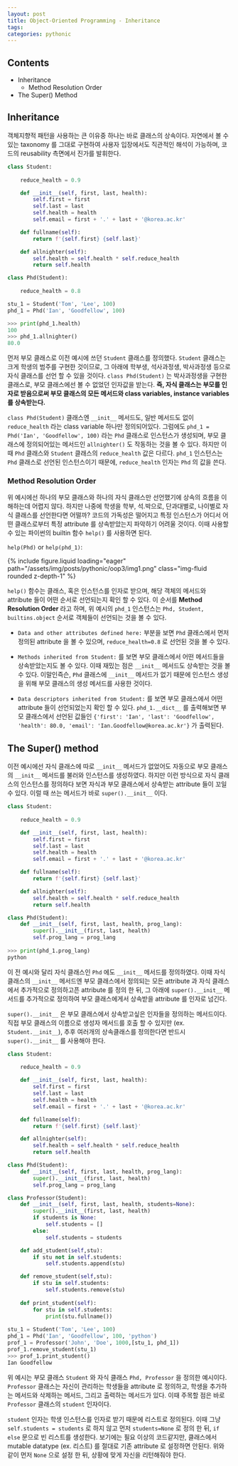 ```yaml
---
layout: post
title: Object-Oriented Programming - Inheritance
tags: 
categories: pythonic
---
```


## Contents

- Inheritance
  - Method Resolution Order
- The Super() Method

## Inheritance

객체지향적 패턴을 사용하는 큰 이유중 하나는 바로 클래스의 상속이다. 자연에서 볼 수 있는 taxonomy 를 그대로 구현하여 사용자 입장에서도 직관적인 해석이 가능하며, 코드의 reusability 측면에서 진가를 발휘한다.

```python
class Student:
    
    reduce_health = 0.9

    def __init__(self, first, last, health):
        self.first = first
        self.last = last
        self.health = health
        self.email = first + '.' + last + '@korea.ac.kr'

    def fullname(self):
        return f'{self.first} {self.last}'

    def allnighter(self):
        self.health = self.health * self.reduce_health
        return self.health

class Phd(Student):
    
    reduce_health = 0.8

stu_1 = Student('Tom', 'Lee', 100)
phd_1 = Phd('Ian', 'Goodfellow', 100)

>>> print(phd_1.health)
100
>>> phd_1.allnighter()
80.0
```

먼저 부모 클래스로 이전 예시에 쓰던 `Student` 클래스를 정의했다. `Student` 클래스는 크게 학생의 범주를 구현한 것이므로, 그 아래에 학부생, 석사과정생, 박사과정생 등으로 자식 클래스를 선언 할 수 있을 것이다. `class Phd(Student)` 는 박사과정생을 구현한 클래스로, 부모 클래스에선 볼 수 없었던 인자값을 받는다. **즉, 자식 클래스는 부모를 인자로 받음으로써 부모 클래스의 모든 메서드와 class variables, instance variables 를 상속받는다.**

`class Phd(Student)` 클래스엔 `__init__` 메서드도, 일반 메서드도 없이 `reduce_health` 라는 class variable 하나만 정의되어있다. 그럼에도 `phd_1 = Phd('Ian', 'Goodfellow', 100)` 라는 `Phd` 클래스로 인스턴스가 생성되며, 부모 클래스에 정의되어있는 메서드인 `allnighter()` 도 작동하는 것을 볼 수 있다. 하지만 이때 `Phd` 클래스와 `Student` 클래스의 `reduce_health` 값은 다르다. `phd_1` 인스턴스는 `Phd` 클래스로 선언된 인스턴스이기 때문에, `reduce_health` 인자는 `Phd` 의 값을 쓴다.

### Method Resolution Order

위 예시에선 하나의 부모 클래스와 하나의 자식 클래스만 선언했기에 상속의 흐름을 이해하는데 어렵지 않다. 하지만 나중에 학생을 학부, 석.박으로, 단과대별로, 나이별로 자식 클래스를 선언한다면 어떨까? 코드의 가독성은 떨어지고 특정 인스턴스가 어디서 어떤 클래스로부터 특정 attribute 를 상속받았는지 파악하기 어려울 것이다. 이때 사용할 수 있는 파이썬의 builtin 함수 `help()` 를 사용하면 된다.

`help(Phd)` or `help(phd_1)`:

<div class="row mt-3">
    <div class="col-sm mt-3 mt-md-0">
        {% include figure.liquid loading="eager" path="/assets/img/posts/pythonic/oop3/img1.png" class="img-fluid rounded z-depth-1" %}
    </div>
</div>


`help()` 함수는 클래스, 혹은 인스턴스를 인자로 받으며, 해당 객체의 메서드와 attribute 들이 어떤 순서로 선언되는지 확인 할 수 있다. 이 순서를 **Method Resolution Order** 라고 하며, 위 예시의 `phd_1` 인스턴스는 `Phd, Student, builtins.object` 순서로 객체들이 선언되는 것을 볼 수 있다.

- `Data and other attributes defined here:` 부분을 보면 `Phd`  클래스에서 먼저 정의된 attribute 을 볼 수 있으며, `reduce_health=0.8` 로 선언된 것을 볼 수 있다.

- `Methods inherited from Student:` 를 보면 부모 클래스에서 어떤 메서드들을 상속받았는지도 볼 수 있다. 이때 재밌는 점은 `__init__` 메서드도 상속받는 것을 볼 수 있다. 이말인즉슨, `Phd` 클래스에 `__init__` 메서드가 없기 때문에 인스턴스 생성을 위해 부모 클래스의 생성 메서드를 사용한 것이다.
- `Data descriptors inherited from Student:` 를 보면 부모 클래스에서 어떤 attribute 들이 선언되었는지 확인 할 수 있다. `phd_1.__dict__` 를 출력해보면 부모 클래스에서 선언된 값들인 `{'first': 'Ian', 'last': 'Goodfellow', 'health': 80.0, 'email': 'Ian.Goodfellow@korea.ac.kr'}` 가 출력된다.



## The Super() method

이전 예시에선 자식 클래스에 따로 `__init__` 메서드가 없었어도 자동으로 부모 클래스의 `__init__` 메서드를 불러와 인스턴스를 생성하였다. 하지만 이런 방식으로 자식 클래스의 인스턴스를 정의하다 보면 자식과 부모 클래스에서 상속받는 attribute 들이 꼬일 수 있다. 이럴 때 쓰는 메서드가 바로 `super().__init__` 이다.

```python
class Student:
    
    reduce_health = 0.9

    def __init__(self, first, last, health):
        self.first = first
        self.last = last
        self.health = health
        self.email = first + '.' + last + '@korea.ac.kr'

    def fullname(self):
        return f'{self.first} {self.last}'

    def allnighter(self):
        self.health = self.health * self.reduce_health
        return self.health

class Phd(Student):
    def __init__(self, first, last, health, prog_lang):
        super().__init__(first, last, health)
        self.prog_lang = prog_lang
        
>>> print(phd_1.prog_lang)
python
```

이 전 예시와 달리 자식 클래스인 `Phd` 에도 `__init__` 메서드를 정의하였다. 이때 자식 클래스의 `__init__` 메서드엔 부모 클래스에서 정의되는 모든 attribute 과 자식 클래스에서 추가적으로 정의하고픈 attribute 를 정의 한 뒤, 그 아래에 `super().__init__` 메서드를 추가적으로 정의하여 부모 클래스에게서 상속받을 attribute 를 인자로 넘긴다.

`super().__init__` 은 부모 클래스에서 상속받고싶은 인자들을 정의하는 메서드이다. 직접 부모 클래스의 이름으로 생성자 메서드를 호출 할 수 있지만 (ex. `Student.__init__`), 추후 여러개의 상속클래스를 정의한다면 반드시 `super().__init__` 를 사용해야 한다.



```python
class Student:
    
    reduce_health = 0.9

    def __init__(self, first, last, health):
        self.first = first
        self.last = last
        self.health = health
        self.email = first + '.' + last + '@korea.ac.kr'

    def fullname(self):
        return f'{self.first} {self.last}'

    def allnighter(self):
        self.health = self.health * self.reduce_health
        return self.health

class Phd(Student):
    def __init__(self, first, last, health, prog_lang):
        super().__init__(first, last, health)
        self.prog_lang = prog_lang

class Professor(Student):
    def __init__(self, first, last, health, students=None):
        super().__init__(first, last, health)
        if students is None:
            self.students = []
        else:
            self.students = students

    def add_student(self,stu):
        if stu not in self.students:
            self.students.append(stu)

    def remove_student(self,stu):
        if stu in self.students:
            self.students.remove(stu)
    
    def print_student(self):
        for stu in self.students:
            print(stu.fullname())
        
stu_1 = Student('Tom', 'Lee', 100)
phd_1 = Phd('Ian', 'Goodfellow', 100, 'python')
prof_1 = Professor('John', 'Doe', 1000,[stu_1, phd_1])
prof_1.remove_student(stu_1)
>>> prof_1.print_student()
Ian Goodfellow
```

위 예시는 부모 클래스 `Student` 와 자식 클래스 `Phd, Professor` 을 정의한 예시이다. `Professor` 클래스는 자신이 관리하는 학생들을 attribute 로 정의하고, 학생을 추가하는 메서드와 삭제하는 메서드, 그리고 출력하는 메서드가 있다. 이때 주목할 점은 바로 `Professor` 클래스의 `student` 인자이다.

`student` 인자는 학생 인스턴스를 인자로 받기 때문에 리스트로 정의된다. 이때 그냥 `self.students = students` 로 하지 않고 먼저 `students=None` 로 정의 한 뒤, `if else` 문으로 빈 리스트를 생성한다. 보기에는 필요 이상의 코드같지만, 클래스에서 mutable datatype (ex. 리스트) 를 절대로 기존 attribute 로 설정하면 안된다. 위와 같이 먼저 `None` 으로 설정 한 뒤, 상황에 맞게 자신을 리턴해줘야 한다.

































